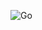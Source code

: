 ![Go](https://github-readme-stats.vercel.app/api?username=MapleEve&count_private=true&theme=radical)

